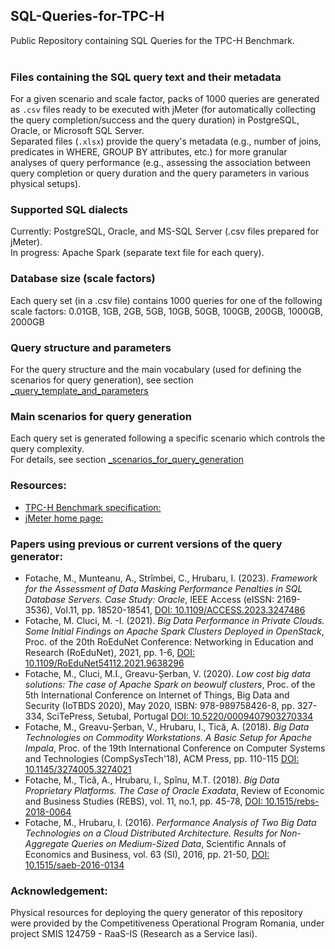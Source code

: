 ## SQL-Queries-for-TPC-H
Public Repository containing SQL Queries for the TPC-H Benchmark.<br><br>

### Files containing the SQL query text and their metadata
For a given scenario and scale factor, packs of 1000 queries are generated as `.csv` files ready to be executed with jMeter (for automatically collecting the query completion/success and the query duration) in PostgreSQL, Oracle, or Microsoft SQL Server.<br>
Separated files (`.xlsx`) provide the query's metadata (e.g., number of joins, predicates in WHERE, GROUP BY attributes, etc.) for more granular analyses of query performance (e.g., assessing the association between query completion or query duration and the query parameters in various physical setups).

### Supported SQL dialects
Currently: PostgreSQL, Oracle, and MS-SQL Server (.csv files prepared for jMeter). <br>
In progress: Apache Spark (separate text file for each query).

### Database size (scale factors)
Each query set (in a .csv file) contains 1000 queries for one of the following scale factors: 0.01GB, 1GB, 2GB, 5GB, 10GB, 50GB, 100GB, 200GB, 1000GB, 2000GB 

### Query structure and parameters
For the query structure and the main vocabulary (used for defining the scenarios for query generation), see section [_query_template_and_parameters](https://github.com/marinfotache/SQL-Queries-for-TPC-H/tree/main/_query_template_and_parameters)

### Main scenarios for query generation
Each query set is generated following a specific scenario which controls the query complexity.<br>
For details, see section [_scenarios_for_query_generation](https://github.com/marinfotache/SQL-Queries-for-TPC-H/tree/main/_scenarios_for_query_generation)

### Resources:
  * [TPC-H Benchmark specification:](https://www.tpc.org/TPC_Documents_Current_Versions/pdf/TPC-H_v3.0.1.pdf)
  * [jMeter home page:](https://jmeter.apache.org)

  
### Papers using previous or current versions of the query generator:
* Fotache, M., Munteanu, A., Strîmbei, C., Hrubaru, I. (2023). _Framework for the Assessment of Data Masking Performance Penalties in SQL Database Servers. Case Study: Oracle_, IEEE Access (eISSN: 2169-3536), Vol.11, pp. 18520-18541, [DOI: 10.1109/ACCESS.2023.3247486](https://ieeexplore.ieee.org/document/10049552)
* Fotache, M. Cluci, M. -I. (2021). _Big Data Performance in Private Clouds. Some Initial Findings on Apache Spark Clusters Deployed in OpenStack_, Proc. of the 20th RoEduNet Conference: Networking in Education and Research (RoEduNet), 2021, pp. 1-6, [DOI: 10.1109/RoEduNet54112.2021.9638296](https://ieeexplore.ieee.org/document/9638296)
* Fotache, M., Cluci, M.I.,  Greavu-Șerban, V. (2020). _Low cost big data solutions: The case of Apache Spark on beowulf clusters_, Proc. of the 5th International Conference on Internet of Things, Big Data and Security (IoTBDS 2020), May 2020, ISBN: 978-989758426-8, pp. 327-334, SciTePress, Setubal, Portugal [DOI: 10.5220/0009407903270334](https://www.scitepress.org/Papers/2020/94079/pdf/index.html)
* Fotache, M., Greavu-Șerban, V., Hrubaru, I., Tică, A. (2018). _Big Data Technologies on Commodity Workstations. A Basic Setup for Apache Impala_, Proc. of the 19th International Conference on Computer Systems and Technologies (CompSysTech'18), ACM Press, pp. 110-115 [DOI: 10.1145/3274005.3274021](http://dl.acm.org/ft_gateway.cfm?id=3274021&ftid=2036066&dwn=1)
* Fotache, M., Tică, A., Hrubaru, I., Spînu, M.T. (2018). _Big Data Proprietary Platforms. The Case of Oracle Exadata_, Review of Economic and Business Studies (REBS), vol. 11, no.1, pp. 45-78, [DOI: 10.1515/rebs-2018-0064](http://rebs.feaa.uaic.ro/articles/pdfs/256.pdf)
* Fotache, M., Hrubaru, I. (2016). _Performance Analysis of Two Big Data Technologies on a Cloud Distributed Architecture. Results for Non-Aggregate Queries on Medium-Sized Data_, Scientific Annals of Economics and Business, vol. 63 (SI), 2016, pp. 21-50,  [DOI: 10.1515/saeb-2016-0134](http://saeb.feaa.uaic.ro/index.php/saeb/article/view/91/35) 


### Acknowledgement:
Physical resources for deploying the query generator of this repository were provided by the Competitiveness Operational Program Romania, under project SMIS 124759 - RaaS-IS (Research as a Service Iasi).
  
